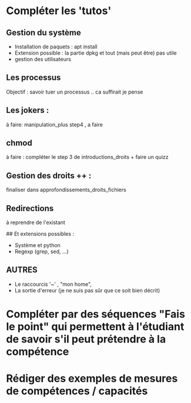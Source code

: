
# Compléter les 'tutos'

## Gestion du système
- Installation de paquets : apt install
- Extension possible : la partie dpkg et tout (mais peut être) pas utile
- gestion des utilisateurs

## Les processus
Objectif : savoir tuer un processus .. ca suffirait je pense

## Les jokers :
 à faire: manipulation_plus step4 , a faire

## chmod
 à faire : compléter le step 3 de introductions_droits + faire un quizz

##  Gestion des droits ++ :
   finaliser dans approfondissements_droits_fichiers


## Redirections
 à reprendre de l'existant


## Et extensions possibles :

- Système et python
- Regexp (grep, sed, ...)


## AUTRES

* Le raccourcis '~' , "mon home",
* La sortie d'erreur (je ne suis pas sûr que ce soit bien décrit)


# Compléter par des séquences "Fais le point" qui permettent à l'étudiant de savoir s'il peut prétendre à la compétence


# Rédiger des exemples de mesures de compétences / capacités

